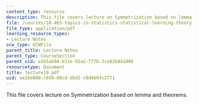 ```yaml
---
content_type: resource
description: This file covers lecture on Symmetrization based on lemma and theorems.
file: /courses/18-465-topics-in-statistics-statistical-learning-theory-spring-2007/ae2ee880c65008cddbd2c8d4b03c2771_lecture10.pdf
file_type: application/pdf
learning_resource_types:
- Lecture Notes
ocw_type: OCWFile
parent_title: Lecture Notes
parent_type: CourseSection
parent_uid: a1b5ab94-b32e-92a2-777b-3ce81b841896
resourcetype: Document
title: lecture10.pdf
uid: ae2ee880-c650-08cd-dbd2-c8d4b03c2771
---
```

This file covers lecture on Symmetrization based on lemma and theorems.

